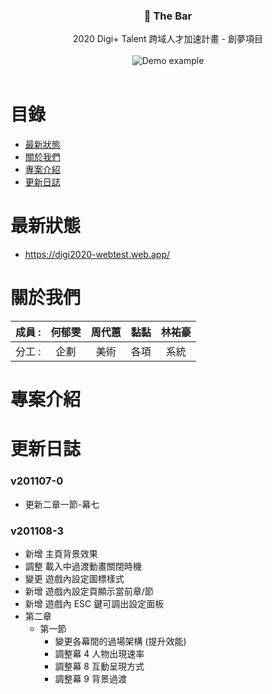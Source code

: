 <p align="center">
  <h3 align="center">🍷 The Bar</h3>

  <p align="center">
    2020 Digi+ Talent 跨域人才加速計畫 - 創夢項目
    <br>
    <br>
    <img src="https://i.imgur.com/jghAQnA.png" alt="Demo example"/>
    <br>
    <br>
  </p>
</p>

# 目錄

- [最新狀態](#最新狀態)
- [關於我們](#關於我們)
- [專案介紹](#專案介紹)
- [更新日誌](#更新日誌)

# 最新狀態

- <https://digi2020-webtest.web.app/>

# 關於我們

| 成員 : | 何郁雯 | 周代蕙 | 黏黏 | 林祐豪 |
| :----: | :----: | :----: | :--: | :----: |
| 分工 : |  企劃  |  美術  | 各項 |  系統  |

# 專案介紹

# 更新日誌

### v201107-0

- 更新二章一節-幕七

### v201108-3

- 新增 主頁背景效果
- 調整 載入中過渡動畫關閉時機
- 變更 遊戲內設定圖標樣式
- 新增 遊戲內設定頁顯示當前章/節
- 新增 遊戲內 ESC 鍵可調出設定面板
- 第二章
  - 第一節
    - 變更各幕間的過場架構 (提升效能)
    - 調整幕 4 人物出現速率
    - 調整幕 8 互動呈現方式
    - 調整幕 9 背景過渡

